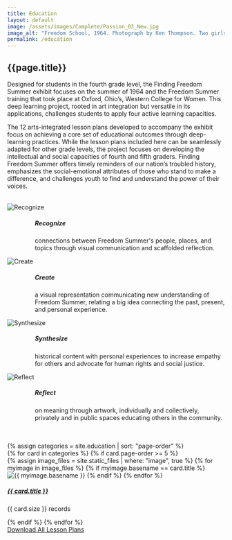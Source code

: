 ```yaml
---
title: Education
layout: default
image: /assets/images/Complete/Passion_03_New.jpg
image_alt: "Freedom School, 1964. Photograph by Ken Thompson. Two girls looking out the window of a Freedom School. © The General Board of Global Ministries of the United Methodist Church, Inc. Used with permission of Global Ministries."
permalink: /education
---
```


## {{page.title}}

Designed for students in the fourth grade level, the Finding Freedom Summer exhibit focuses on the summer of 1964 and the Freedom Summer training that took place at Oxford, Ohio’s, Western College for Women. This deep learning project, rooted in art integration but versatile in its applications, challenges students to apply four active learning capacities.

The 12 arts-integrated lesson plans developed to accompany the exhibit focus on achieving a core set of educational outcomes through deep-learning practices. While the lesson plans included here can be seamlessly adapted for other grade levels, the project focuses on developing the intellectual and social capacities of fourth and fifth graders. Finding Freedom Summer offers timely reminders of our nation’s troubled history, emphasizes the social-emotional attributes of those who stand to make a difference, and challenges youth to find and understand the power of their voices. 

<div class="container col bg-secondary bg-opacity-25">
    <!-- Upper Row -->
    <div class="row" style="margin-top: 2rem;">
        <div class="col-12 col-md-6">
            <!-- Card 1 -->
            <div class="card width-100 border-0 mb-2 bg-transparent">
                <div class="card-body">
                    <!-- Cannot currently see if this will appear as we want-->
                    <div class="float-start">
                        <img src="/assets/images/Icons/Recognize_icon.png" alt="Recognize" class="circle">
                    </div>
                    <h5 class="card-title" style="margin-left: 4rem;">Recognize</h5>
                    <p class="card-text" style="margin-left: 4rem;">connections between Freedom Summer's people, places, and topics through visual communication and scaffolded reflection.</p>
                </div>
            </div>
        </div>
        <div class="col-12 col-md-6">
            <!-- Card 2 -->
            <div class="card width-100 border-0 mb-2 bg-transparent">
                <div class="card-body">
                    <!-- Cannot currently see if this will appear as we want-->
                    <div class="float-start">
                        <img src="/assets/images/Icons/Create_icon.png" alt="Create" class="circle">
                    </div>
                    <h5 class="card-title" style="margin-left: 4rem;">Create</h5>
                    <p class="card-text" style="margin-left: 4rem;">a visual representation communicating new understanding of Freedom Summer, relating a big idea connecting the past, present, and personal experience.</p>
                </div>
            </div>
        </div>
    </div>
    <!-- Under Row -->
    <!-- Card 3 -->
    <div class="row" style="margin-bottom: 3rem;">
        <div class="col-12 col-md-6">
            <div class="card width-100 border-0 mb-2 bg-transparent">
                <div class="card-body">
                    <div class="float-start">
                        <img src="/assets/images/Icons/Synthesize_icon.png" alt="Synthesize" class="circle">
                    </div>
                    <h5 class="card-title" style="margin-left: 4rem;">Synthesize</h5>
                    <p class="card-text" style="margin-left: 4rem;">historical content with personal experiences to increase empathy for others and advocate for human rights and social justice.</p>
                </div>
            </div>
        </div>
        <!-- Card 4 -->
        <div class="col-12 col-md-6">
            <div class="card width-100 border-0 mb-2 bg-transparent">
                <div class="card-body">
                    <div class="float-start">
                        <img src="/assets/images/Icons/Reflect_icon.png" alt="Reflect" class="circle">
                    </div>
                    <h5 class="card-title" style="margin-left: 4rem;">Reflect</h5>
                    <p class="card-text" style="margin-left: 4rem;">on meaning through artwork, individually and collectively, privately and in public spaces educating others in the community.</p>
                </div>
            </div>
        </div>
    </div>
</div>

<div class="container-fluid">
  {% assign categories = site.education | sort: "page-order" %}
  <!-- Upper Row -->
    <div class="row gx-5">
    {% for card in categories %}
    {% if card.page-order >= 5 %}
      <div class="col-md-6">
        <div class="card border-0 bg-transparent">
        {% assign image_files = site.static_files | where: "image", true %}
        {% for myimage in image_files %}
        {% if myimage.basename == card.title %}
        <img src="/assets/images/Education/{{ myimage.name }}" class="card-img" alt="{{ myimage.basename }}" />
        {% endif %}
        {% endfor %}
          <div class="card-body">
            <h5 class="card-title">
              <a href="{{ card.url }}"> {{ card.title }}</a>
            </h5>
            <p class="card-text"> {{ card.size }} records</p>
          </div>
        </div>
      </div>
      {% endif %}
    {% endfor %}
    </div>
    </div>

<div class="container --bs-bg-opacity mt-4">
  <div class="col-md-12 text-center">
    <a type="button" class="btn btn-dark" href="/files/Complete_LessonPlans_2022-09-29.pdf" target="_blank" >Download All Lesson Plans</a>
  </div>
</div>
